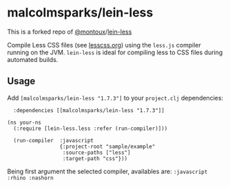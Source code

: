 # malcolmsparks/lein-less

This is a forked repo of [@montoux](https://github.com/montoux)/[lein-less](https://github.com/montoux/lein-less/)


Compile Less CSS files (see [lesscss.org](http://lesscss.org)) using the `less.js` compiler running on the JVM. `lein-less` is ideal for compiling less to CSS files during automated builds.


## Usage

Add `[malcolmsparks/lein-less "1.7.3"]` to your `project.clj` dependencies:

```
  :dependencies [[malcolmsparks/lein-less "1.7.3"]]
```


```
(ns your-ns
  (:require [lein-less.less :refer (run-compiler)]))

  (run-compiler  :javascript
                 {:project-root "sample/example"
                  :source-paths ["less"]
                  :target-path "css"}))

```


Being first argument the selected compiler, availables are:   ```:javascript :rhino :nashorn ```




